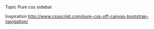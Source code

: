 Topic
Pure css sidebar

Inspiration
http://www.cssscript.com/pure-css-off-canvas-bootstrap-navigation/